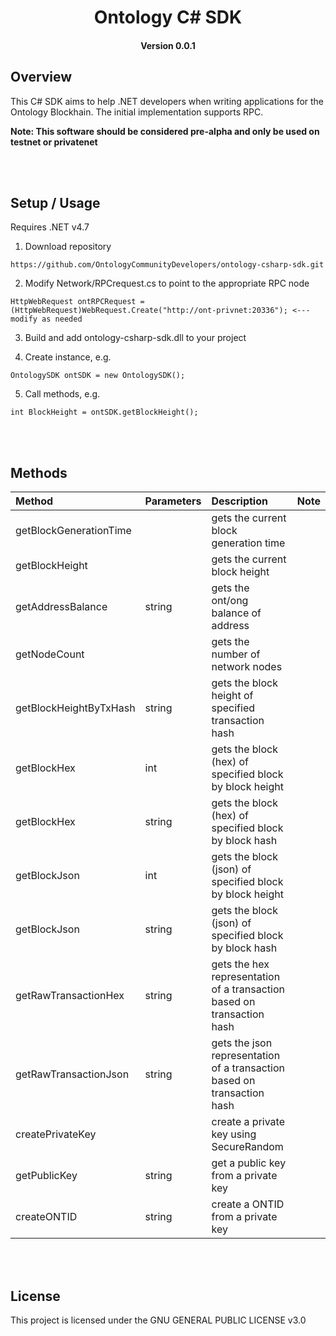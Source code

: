 <h1 align="center">Ontology C# SDK </h1>
<h4 align="center">Version 0.0.1 </h4>

## Overview

This C# SDK aims to help .NET developers when writing applications for the Ontology Blockhain.  The initial implementation supports RPC.

<b> Note: This software should be considered pre-alpha and only be used on testnet or privatenet </b>

<br><br>
## Setup / Usage

Requires .NET v4.7

1. Download repository
```
https://github.com/OntologyCommunityDevelopers/ontology-csharp-sdk.git
```
2. Modify Network/RPCrequest.cs to point to the appropriate RPC node
```
HttpWebRequest ontRPCRequest = (HttpWebRequest)WebRequest.Create("http://ont-privnet:20336"); <--- modify as needed
```
3. Build and add ontology-csharp-sdk.dll to your project

4. Create instance, e.g.
```
OntologySDK ontSDK = new OntologySDK();
```
5. Call methods, e.g.
```
int BlockHeight = ontSDK.getBlockHeight();
```

<br><br>
## Methods

| Method | Parameters | Description | Note |
| :---| :---| :---| :---|
| getBlockGenerationTime |  | gets the current block generation time |  |
| getBlockHeight |  | gets the current block height | |
| getAddressBalance | string | gets the ont/ong balance of address |  |
| getNodeCount |  | gets the number of network nodes |  |
| getBlockHeightByTxHash | string | gets the block height of specified transaction hash |  |
| getBlockHex | int | gets the block (hex) of specified block by block height | |
| getBlockHex | string | gets the block (hex) of specified block by block hash | |
| getBlockJson | int | gets the block (json) of specified block by block height| |
| getBlockJson | string | gets the block (json) of specified block by block hash | |
| getRawTransactionHex | string | gets the hex representation of a transaction based on transaction hash | |
| getRawTransactionJson | string | gets the json representation of a transaction based on transaction hash | |
| createPrivateKey |  | create a private key using SecureRandom  | |
| getPublicKey | string | get a public key from a private key  | |
| createONTID | string | create a ONTID from a private key  | |

<br><br>
## License

This project is licensed under the GNU GENERAL PUBLIC LICENSE v3.0
